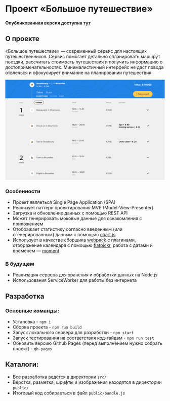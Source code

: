 # Проект «Большое путешествие»

**Опубликованная версия доступна [тут](https://dreadwood.github.io/big-trip/)**

## О проекте

«Большое путешествие» — современный сервис для настоящих путешественников. Сервис помогает детально спланировать маршрут поездки, рассчитать стоимость путешествия и получить информацию о достопримечательностях. Минималистичный интерфейс не даст повода отвлечься и сфокусирует внимание на планировании путешествия.

![Главный экран](public/img/main-screen.jpg)


### Особенности

- Проект являеться Single Page Application (SPA)
- Реализует паттерн проектирования MVP (Model-View-Presenter)
- Загрузка и обновление данных с помощью REST API
- Может генерировать моковые данные для ознакомления с приложением
- Отображает статистику согласно введенным (или сгенерированным) данным с помощью [chart.js](https://www.chartjs.org/)
- Использует в качестве сборщика [webpack](https://webpack.js.org/) с плагинами, отображение календаря с помощью [flatpickr](https://flatpickr.js.org/), работа с датами и временем — [moment](https://momentjs.com/)


### В будущем

- Реализация сервера для хранения и обработки данных на Node.js
- Использования ServiceWorker для работы без интернета


## Разработка

### Основные команды:

* Установка - `npm i`
* Сборка проекта - `npm run build`
* Запуск локального сервера для разработки - `npm start`
* Запуск тестирования на соответствия код-гайдам - `npm run test`
* Обновить версию Github Pages (перед выполнением нужно собрать проект) - `gh-pages`

## Каталоги:

* Все разработка ведётся в директории `src/`
* Верстка, разметка, шрифты и изображения находятся в директории `public/`
* Итоговый код собираеться в файл `public/bundle.js`
